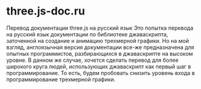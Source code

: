 # three.js-doc.ru
Перевод документации three.js на русский язык
Это попытка перевода на русский язык документации по библиотеке джаваскрипта, заточенной на создание и анимацию трехмерной графики.
Но на мой взгляд, англоязычная версия документации все-же предназначена для опытных программистов, разбирающихся в джаваскрипте на
высоком уровне. В данном же случае, хочется сделать перевод для более широкого круга людей, использующих джаваскрипт как первый шаг
в программирование. То есть, будем пробовать снизить уровень входа в программирование трехмерной графики.
